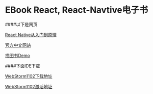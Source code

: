 # EBook React, React-Navtive电子书


####以下是网页

[React Native从入门到原理](http://www.jianshu.com/p/978c4bd3a759)

[官方中文网站](http://reactnative.cn/docs/0.27/getting-started.html)

[找图书Demo](http://www.cocoachina.com/webapp/20150814/13029.html)



####下面IDE下载

[WebStorm1102下载地址](http://125.211.195.14:443/down/368e3de5eeacd1b39df5fce41dd472a1-164902332/WebStorm1102.dmg?cts=f-F30e71D116A228A58A42&ctp=116A228A58A42&ctt=1465963331&limit=1&spd=600000&ctk=61c9eafe75d3e908f9536871c0ab2310&chk=368e3de5eeacd1b39df5fce41dd472a1-164902332)

 [WebStorm1102激活地址](http://idea.lanyus.com)
